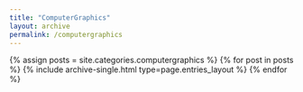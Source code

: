 ```yaml
---
title: "ComputerGraphics"
layout: archive
permalink: /computergraphics
---
```


{% assign posts = site.categories.computergraphics %}
{% for post in posts %} {% include archive-single.html type=page.entries_layout %} {% endfor %}


